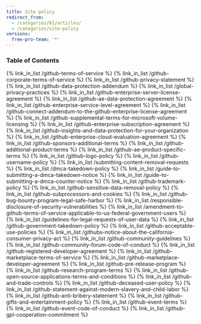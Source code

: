 ```yaml
---
title: Site policy
redirect_from:
  - /categories/61/articles/
  - /categories/site-policy
versions:
  free-pro-team: '*'
---
```



### Table of Contents

{% link_in_list /github-terms-of-service %}
{% link_in_list /github-corporate-terms-of-service %}
{% link_in_list /github-privacy-statement %}
{% link_in_list /github-data-protection-addendum %}
{% link_in_list /global-privacy-practices %}
{% link_in_list /github-enterprise-server-license-agreement %}
{% link_in_list /github-ae-data-protection-agreement %}
{% link_in_list /github-enterprise-service-level-agreement %}
{% link_in_list /github-connect-addendum-to-the-github-enterprise-license-agreement %}
{% link_in_list /github-supplemental-terms-for-microsoft-volume-licensing %}
{% link_in_list /github-enterprise-subscription-agreement %}
{% link_in_list /github-insights-and-data-protection-for-your-organization %}
{% link_in_list /github-enterprise-cloud-evaluation-agreement %}
{% link_in_list /github-sponsors-additional-terms %}
{% link_in_list /github-additional-product-terms %}
{% link_in_list /github-ae-product-specific-terms %}
{% link_in_list /github-logo-policy %}
{% link_in_list /github-username-policy %}
{% link_in_list /submitting-content-removal-requests %}
{% link_in_list /dmca-takedown-policy %}
{% link_in_list /guide-to-submitting-a-dmca-takedown-notice %}
{% link_in_list /guide-to-submitting-a-dmca-counter-notice %}
{% link_in_list /github-trademark-policy %}
{% link_in_list /github-sensitive-data-removal-policy %}
{% link_in_list /github-subprocessors-and-cookies %}
{% link_in_list /github-bug-bounty-program-legal-safe-harbor %}
{% link_in_list /responsible-disclosure-of-security-vulnerabilities %}
{% link_in_list /amendment-to-github-terms-of-service-applicable-to-us-federal-government-users %}
{% link_in_list /guidelines-for-legal-requests-of-user-data %}
{% link_in_list /github-government-takedown-policy %}
{% link_in_list /github-acceptable-use-policies %}
{% link_in_list /githubs-notice-about-the-california-consumer-privacy-act %}
{% link_in_list /github-community-guidelines %}
{% link_in_list /github-community-forum-code-of-conduct %}
{% link_in_list /github-registered-developer-agreement %}
{% link_in_list /github-marketplace-terms-of-service %}
{% link_in_list /github-marketplace-developer-agreement %}
{% link_in_list /github-pre-release-program %}
{% link_in_list /github-research-program-terms %}
{% link_in_list /github-open-source-applications-terms-and-conditions %}
{% link_in_list /github-and-trade-controls %}
{% link_in_list /github-deceased-user-policy %}
{% link_in_list /github-statement-against-modern-slavery-and-child-labor %}
{% link_in_list /github-anti-bribery-statement %}
{% link_in_list /github-gifts-and-entertainment-policy %}
{% link_in_list /github-event-terms %}
{% link_in_list /github-event-code-of-conduct %}
{% link_in_list /github-gpl-cooperation-commitment %}
